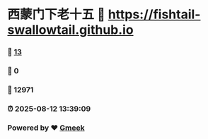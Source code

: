 # 西蒙门下老十五 :link: https://fishtail-swallowtail.github.io 
### :page_facing_up: [13](https://fishtail-swallowtail.github.io/tag.html) 
### :speech_balloon: 0 
### :hibiscus: 12971 
### :alarm_clock: 2025-08-12 13:39:09 
### Powered by :heart: [Gmeek](https://github.com/Meekdai/Gmeek)
